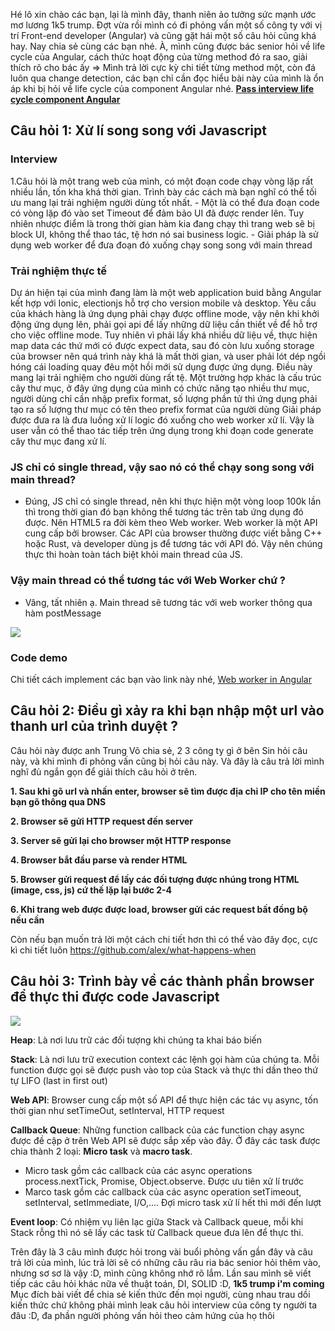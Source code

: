 Hé lô xin chào các bạn, lại là mình đây, thanh niên ảo tưởng sức mạnh ước mơ lương 1k5 trump. Đợt vừa rồi mình có đi phỏng vấn một số công ty với vị trí Front-end developer (Angular) và cũng gặt hái một số câu hỏi cũng khá hay. Nay chia sẻ cùng các bạn nhé.
À, mình cũng được bác senior hỏi về life cycle của Angular, cách thức hoạt động của từng method đó ra sao, giải thích rõ cho bác ấy => Mình trả lời cực kỳ chi tiết từng method một, còn đá luôn qua change detection, các bạn chỉ cần đọc hiểu bài này của mình là ổn áp khi bị hỏi về life cycle của component Angular nhé.
[**Pass interview life cycle component Angular**](https://viblo.asia/p/angular-lifecycle-hooks-1VgZveyrKAw)
## Câu hỏi 1: Xử lí song song với Javascript
### Interview
1.Câu hỏi là một trang web của mình, có một đoạn code chạy vòng lặp rất nhiều lần, tốn kha khá thời gian. Trình bày các cách mà bạn nghĩ có thể tối ưu mang lại trải nghiệm người dùng tốt nhất.
    - Một là có thể đưa đoạn code có vòng lặp đó vào set Timeout để đảm bảo UI đã được render lên. Tuy nhiên nhược điểm là trong thời gian hàm kia đang chạy thì trang web sẽ bị block UI, không thể thao tác, tệ hơn nó sai business logic.
    - Giải pháp là sử dụng web worker để đưa đoạn đó xuống chạy song song với main thread

### Trải nghiệm thực tế
Dự án hiện tại của mình đang làm là một web application buid bằng Angular kết hợp với Ionic, electionjs hỗ trợ cho version mobile và desktop. Yêu cầu của khách hàng là ứng dụng phải chạy được offline mode, vậy nên khi khởi động ứng dụng lên, phải gọi api để lấy những dữ liệu cần thiết về để hỗ trợ cho việc offline mode. Tuy nhiên vì phải lấy khá nhiều dữ liệu về, thực hiện map data các thứ mới có được expect data, sau đó còn lưu xuống storage của browser nên quá trình này khá là mất thời gian, và user phải lót dép ngồi hóng cái loading quay đêu một hồi mới sử dụng được ứng dụng. Điều này mang lại trải nghiệm cho người dùng rất tệ.
Một trường hợp khác là cấu trúc cây thư mục, ở đây ứng dụng của mình có chức năng tạo nhiều thư mục, người dùng chỉ cần nhập prefix format, số lượng phần tử thì ứng dụng phải tạo ra số lượng thư mục có tên theo prefix format của người dùng
Giải pháp được đưa ra là đưa luồng xử lí logic đó xuống cho web worker xử lí. Vậy là user vẫn có thể thao tác tiếp trên ứng dụng trong khi đoạn code generate cây thư mục đang xử lí.
### JS chỉ có single thread, vậy sao nó có thể chạy song song với main thread?
- Đúng, JS chỉ có single thread, nên khi thực hiện một vòng loop 100k lần thì trong thời gian đó bạn không thể tương tác trên tab ứng dụng đó được. Nên HTML5 ra đời kèm theo Web worker. Web worker là một API cung cấp bởi browser. Các API của browser thường được viết bằng C++ hoặc Rust, và developer dùng js để tương tác với API đó. Vậy nên chúng thực thi hoàn toàn tách biệt khỏi main thread của JS.

### Vậy main thread có thể tương tác với Web Worker chứ ?
- Vâng, tất nhiên ạ. Main thread sẽ tương tác với web worker thông qua hàm postMessage

![](https://images.viblo.asia/31f567ba-77e2-4559-85e4-06d52926dc09.png)

### Code demo
Chi tiết cách implement các bạn vào link này nhé, [Web worker in Angular](https://blog.logrocket.com/how-to-execute-a-function-with-a-web-worker-on-a-different-thread-in-angular/)

## Câu hỏi 2: Điều gì xảy ra khi bạn nhập một url vào thanh url của trình duyệt ?
Câu hỏi này được anh Trung Võ chia sẻ, 2 3 công ty gì ở bên Sin hỏi câu này, và khi mình đi phỏng vấn cũng bị hỏi câu này. Và đây là câu trả lời mình nghĩ đủ ngắn gọn để giải thích câu hỏi ở trên.

**1. Sau khi gõ url và nhấn enter, browser sẽ tìm được địa chỉ IP cho tên miền bạn gõ thông qua DNS**

**2.  Browser sẽ gửi HTTP request đến server**

**3.  Server sẽ gửi lại cho browser một HTTP response**

**4.  Browser bắt đầu parse và render HTML**

**5.  Browser gửi request để lấy các đối tượng được nhúng trong HTML (image, css, js) cứ thế lặp lại bước 2-4**

**6.  Khi trang web được được load, browser gửi các request bất đồng bộ nếu cần**


Còn nếu bạn muốn trả lời một cách chi tiết hơn thì có thể vào đây đọc, cực kì chi tiết luôn https://github.com/alex/what-happens-when

## Câu hỏi 3: Trình bày về các thành phần browser để thực thi được code Javascript

![](https://images.viblo.asia/d140a620-4b92-44cf-86c7-7c204854fc7a.gif)

**Heap**: Là nơi lưu trữ các đối tượng khi chúng ta khai báo biến

**Stack**: Là nơi lưu trữ execution context các lệnh gọi hàm của chúng ta. Mỗi function được gọi sẽ được push vào top của Stack và thực thi dần theo thứ tự LIFO
(last in first out)

**Web API**: Browser cung cấp một số API để thực hiện các tác vụ async, tốn thời gian như setTimeOut, setInterval, HTTP request

**Callback Queue**: Những function callback của các function chạy async được đề cập ở trên Web API sẽ được sắp xếp vào đây. Ở đây các task được chia thành 2 loại: **Micro task** và **macro task**. 
- Micro task gồm các callback của các async operations process.nextTick, Promise, Object.observe. Được ưu tiên xử lí trước 
- Marco task gồm các callback của các async operation setTimeout, setInterval, setImmediate, I/O,.... Đợi micro task xử lí hết thì mới đến lượt

**Event loop**: Có nhiệm vụ liên lạc giữa Stack và Callback queue, mỗi khi Stack rỗng thì nó sẽ lấy các task từ Callback queue đưa lên để thực thi.

Trên đây là 3 câu mình được hỏi trong vài buổi phỏng vấn gần đây và câu trả lời của mình, lúc trả lời sẽ có những câu râu ria bác senior hỏi thêm vào, nhưng sơ sơ là vậy :D, mình cũng không nhớ rõ lắm. Lần sau mình sẽ viết tiếp các câu hỏi khác nữa về thuật toán, DI, SOLID :D, **1k5 trump i'm coming**
Mục đích bài viết để chia sẻ kiến thức đến mọi người, cùng nhau trau dồi kiến thức chứ không phải mình leak câu hỏi interview của công ty người ta đâu :D, đa phần người phỏng vấn hỏi theo cảm hứng của họ thôi